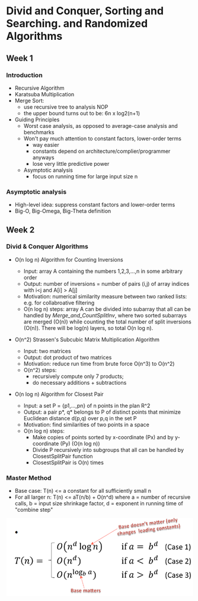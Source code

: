 # Divid and Conquer, Sorting and Searching. and Randomized Algorithms
## Week 1
### Introduction  
  - Recursive Algorithm
  - Karatsuba Multiplication
  - Merge Sort: 
    - use recursive tree to analysis NOP
    - the upper bound turns out to be: 6n x log2(n+1)
  - Guiding Principles
    - Worst case analysis, as opposed to average-case analysis and benchmarks
    - Won't pay much attention to constant factors, lower-order terms
      - way easier
      - constants depend on architecture/complier/programmer anyways
      - lose very little predictive power
    - Asymptotic analysis
      - focus on running time for large input size n 
### Asymptotic analysis
  - High-level idea: suppress constant factors and lower-order terms
  - Big-O, Big-Omega, Big-Theta definition

## Week 2
### Divid & Conquer Algorithms
  - O(n log n) Algorithm for Counting Inversions
    - Input: array A containing the numbers 1,2,3,...,n in some arbitrary order
    - Output: number of inversions = number of pairs (i,j) of array indices with i<j and A[i] > A[j]
    - Motivation: numerical similarity measure between two ranked lists: e.g. for collabroative filtering
    - O(n log n) steps: array A can be divided into subarray that all can be handled by *Merge_and_CountSplitInv*, where two sorted subarrays are merged (O(n)) while counting the total number of split inversions (O(n)). There will be log(n) layers, so total O(n log n).
    
  - O(n^2) Strassen's Subcubic Matrix Multiplication Algorithm
    - Input: two matrices
    - Output: dot product of two matrices
    - Motivation: reduce run time from brute force O(n^3) to O(n^2)
    - O(n^2) steps: 
      - recursively compute only 7 products; 
      - do necessary additions + subtractions
      
  - O(n log n) Algorithm for Closest Pair
    - Input: a set P = {p1,...,pn} of n points in the plan R^2
    - Output: a pair p*, q* belongs to P of distinct points that minimize Euclidean distance d(p,q) over p,q in the set P
    - Motivation: find similarities of two points in a space
    - O(n log n) steps: 
      - Make copies of points sorted by x-coordinate (Px) and by y-coordinate (Py) (O(n log n))
      - Divide P recursively into subgroups that all can be handled by ClosestSplitPair function
      - ClosestSplitPair is O(n) times
  
  ### Master Method
  - Base case: T(n) <= a constant for all sufficiently small n
  - For all larger n:
    T(n) <= aT(n/b) + O(n^d)
    where a = number of recursive calls, b = input size shrinkage factor, d = exponent in running time of "combine step"
    
  ![Notebook](https://github.com/supertime1/Stanford-Algorithm-Course/blob/master/Images/The%20Master%20Method.png?raw=true)
